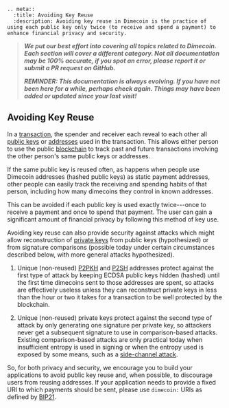 ```{eval-rst}
.. meta::
  :title: Avoiding Key Reuse
  :description: Avoiding key reuse in Dimecoin is the practice of using each public key only twice (to receive and spend a payment) to enhance financial privacy and security.
```

> ***We put our best effort into covering all topics related to Dimecoin. Each section will cover a different category. Not all documentation may be 100% accurate, if you spot an error, please report it or submit a PR request on GitHub.***
>
> ***REMINDER: This documentation is always evolving. If you have not been here for a while, perhaps check again. Things may have been added or updated since your last visit!***

## Avoiding Key Reuse

In a [transaction](../reference/glossary.md#transaction), the spender and receiver each reveal to each other all [public keys](../reference/glossary.md#public-key) or [addresses](../reference/glossary.md#address) used in the transaction. This allows either person to use the public [blockchain](../reference/glossary.md#blockchain) to track past and future transactions involving the other person's same public keys or addresses.

If the same public key is reused often, as happens when people use Dimecoin addresses (hashed public keys) as static payment addresses, other people can easily track the receiving and spending habits of that person, including how many dimecoins they control in known addresses.

This can be avoided if each public key is used exactly twice---once to receive a payment and once to spend that payment. The user can gain a significant amount of financial privacy by following this method of key use.

Avoiding key reuse can also provide security against attacks which might allow reconstruction of [private keys](../reference/glossary.md#private-key) from public keys (hypothesized) or from signature comparisons (possible today under certain circumstances described below, with more general attacks hypothesized).

1. Unique (non-reused) [P2PKH](../reference/glossary.md#pay-to-pubkey-hash) and [P2SH](../reference/glossary.md#pay-to-script-hash) addresses protect against the first type of attack by keeping ECDSA public keys hidden (hashed) until the first time dimecoins sent to those addresses are spent, so attacks are effectively useless unless they can reconstruct private keys in less than the hour or two it takes for a transaction to be well protected by the blockchain.

2. Unique (non-reused) private keys protect against the second type of attack by only generating one signature per private key, so attackers never get a subsequent signature to use in comparison-based attacks. Existing comparison-based attacks are only practical today when insufficient entropy is used in signing or when the entropy used is exposed by some means, such as a [side-channel attack](https://en.wikipedia.org/wiki/Side_channel_attack).

So, for both privacy and security, we encourage you to build your applications to avoid public key reuse and, when possible, to discourage users from reusing addresses. If your application needs to provide a fixed URI to which payments should be sent, please use `dimecoin:` URIs as defined by [BIP21](https://github.com/dime-coin/dimecoin/blob/272dbe4974e09eca6a928ce13b42941b1c28aca2/doc/bips.md?plain=1#L8).
